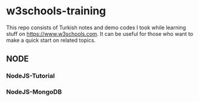 # w3schools-training
This repo consists of Turkish notes and demo codes I took while learning stuff on https://www.w3schools.com. It can be useful for those who want to make a quick start on related topics.
 

## NODE
### NodeJS-Tutorial
### NodeJS-MongoDB

